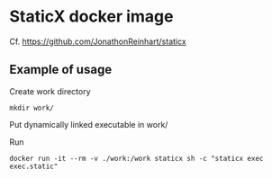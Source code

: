 # StaticX docker image

Cf. https://github.com/JonathonReinhart/staticx

## Example of usage

Create work directory

    mkdir work/

Put dynamically linked executable in work/

Run

    docker run -it --rm -v ./work:/work staticx sh -c "staticx exec exec.static"
